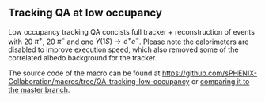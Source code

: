 [//]: # (This section starts with a 2nd level heading and get embedded in the result QA report at https://github.com/sPHENIX-Collaboration/QA-gallery/tree/QA-tracking-low-occupancy)

## Tracking QA at low occupancy

Low occupancy tracking QA concists full tracker + reconstruction of events with 20 $\pi^+$,  20 $\pi^-$ and one $\Upsilon(1S) \rightarrow e^+ e^-$. Please note the calorimeters are disabled to improve execution speed, which also removed some of the correlated albedo background for the tracker. 

The source code of the macro can be found at https://github.com/sPHENIX-Collaboration/macros/tree/QA-tracking-low-occupancy or [comparing it to the master branch](https://github.com/sPHENIX-Collaboration/macros/compare/QA-tracking-low-occupancy?expand=1).
